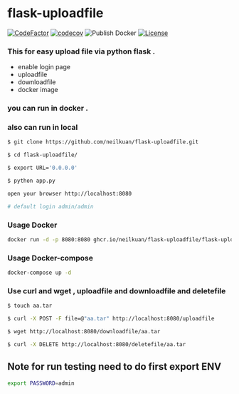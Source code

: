 # flask-uploadfile
[![CodeFactor](https://www.codefactor.io/repository/github/neilkuan/flask-uploadfile/badge/master)](https://www.codefactor.io/repository/github/neilkuan/flask-uploadfile/overview/master)
[![codecov](https://codecov.io/gh/neilkuan/flask-uploadfile/branch/master/graph/badge.svg)](https://codecov.io/gh/neilkuan/flask-uploadfile)
![Publish Docker](https://github.com/neilkuan/flask-uploadfile/workflows/Publish%20Docker/badge.svg)
[![License](https://img.shields.io/badge/License-Apache%202.0-yellowgreen.svg)](https://opensource.org/licenses/Apache-2.0)

### This for easy upload file via python flask . 
- enable login page 
- uploadfile 
- downloadfile
- docker image   
### you can run in docker .

### also can run in local 
```bash
$ git clone https://github.com/neilkuan/flask-uploadfile.git

$ cd flask-uploadfile/

$ export URL='0.0.0.0'

$ python app.py

open your browser http://localhost:8080

# default login admin/admin
```

### Usage Docker  
```bash
docker run -d -p 8080:8080 ghcr.io/neilkuan/flask-uploadfile/flask-uploadfile:latest
```

### Usage Docker-compose 
```bash
docker-compose up -d
```



### Use curl and wget  , uploadfile and downloadfile and deletefile
```bash
$ touch aa.tar

$ curl -X POST -F file=@"aa.tar" http://localhost:8080/uploadfile

$ wget http://localhost:8080/downloadfile/aa.tar

$ curl -X DELETE http://localhost:8080/deletefile/aa.tar
```


## Note for run testing need to do first export ENV
```bash
export PASSWORD=admin
```
